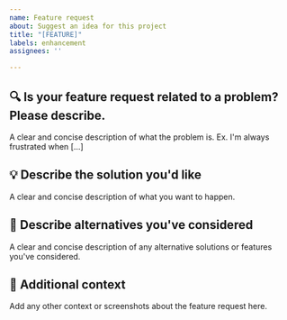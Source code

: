 ```yaml
---
name: Feature request
about: Suggest an idea for this project
title: "[FEATURE]"
labels: enhancement
assignees: ''

---
```


## 🔍 Is your feature request related to a problem? Please describe.
A clear and concise description of what the problem is. Ex. I'm always frustrated when [...] 

## 💡 Describe the solution you'd like
A clear and concise description of what you want to happen.

## 🔄 Describe alternatives you've considered
A clear and concise description of any alternative solutions or features you've considered.

## 📸 Additional context
Add any other context or screenshots about the feature request here.
